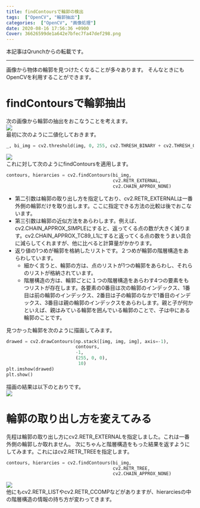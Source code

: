 ```yaml
---
title: findContoursで輪郭の検出
tags:  ["OpenCV", "輪郭抽出"]
categories:  ["OpenCV", "画像処理"]
date: 2020-08-16 17:56:36 +0900
Cover: 36626599de1a642e7bfec7fa47def298.png
---
```

本記事はQrunchからの転載です。
___
画像から物体の輪郭を見つけたくなることが多々あります。
そんなときにもOpenCVを利用することができます。
#  findContoursで輪郭抽出

次の画像から輪郭の抽出をおこなうことを考えます。  
![](5f9b4bcba6cba8859de1bf74287d31b8.png)  
最初に次のように二値化しておきます。  
```Python
_, bi_img = cv2.threshold(img, 0, 255, cv2.THRESH_BINARY + cv2.THRESH_OTSU)
```
![](b41d65118313c80cb1d5b28ede042392.png)  
これに対して次のようにfindContoursを適用します。

```Python
contours, hierarcies = cv2.findContours(bi_img, 
                                        cv2.RETR_EXTERNAL,
                                        cv2.CHAIN_APPROX_NONE)
```
* 第二引数は輪郭の取り出し方を指定しており、cv2.RETR_EXTERNALは一番外側の輪郭だけを取り出します。ここに指定できる方法の比較は後でおこないます。
* 第三引数は輪郭の近似方法をあらわします。例えば、cv2.CHAIN_APPROX_SIMPLEにすると、返ってくる点の数が大きく減ります。cv2.CHAIN_APPROX_TC89_L1にすると返ってくる点の数をうまい具合に減らしてくれますが、他に比べると計算量がかかります。
* 返り値の1つめが輪郭を格納したリストです。２つめが輪郭の階層構造をあらわしています。
  * 細かく言うと、輪郭の方は、点のリストが1つの輪郭をあらわし、それらのリストが格納されています。
  * 階層構造の方は、輪郭ごとに１つの階層構造をあらわす4つの要素をもつリストが存在します。各要素の0番目は次の輪郭のインデックス、1番目は前の輪郭のインデックス、2番目は子の輪郭のなかで1番目のインデックス、3番目は親の輪郭のインデックスをあらわします。親と子が何かといえば、親はみている輪郭を囲んでいる輪郭のことで、子は中にある輪郭のことです。

見つかった輪郭を次のように描画してみます。

```Python
drawed = cv2.drawContours(np.stack([img, img, img], axis=-1), 
                          contours,
                          -1,
                          (255, 0, 0),
                           10)
plt.imshow(drawed)
plt.show()
```  
描画の結果は以下のとおりです。  
![](cafd523a9966e50a297afb39a2438f43.png)
# 輪郭の取り出し方を変えてみる

先程は輪郭の取り出し方にcv2.RETR_EXTERNALを指定しました。これは一番外側の輪郭しか取れません。
次にちゃんと階層構造をもった結果を返すようにしてみます。これにはcv2.RETR_TREEを指定します。

```Python
contours, hierarcies = cv2.findContours(bi_img, 
                                        cv2.RETR_TREE,
                                        cv2.CHAIN_APPROX_NONE)
```
![](36626599de1a642e7bfec7fa47def298.png)  
他にもcv2.RETR_LISTやcv2.RETR_CCOMPなどがありますが、hierarciesの中の階層構造の情報の持ち方が変わってきます。

